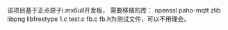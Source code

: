 该项目基于正点原子i.mx6ull开发板，
需要移植的库：
openssl paho-mqtt zlib libpng libfreetype
1.c test.c fb.c fb.h为测试文件，可以不用理会。
